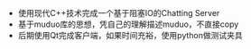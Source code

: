 - 使用现代C++技术完成一个基于阻塞IO的Chatting Server
- 基于muduo库的思想，凭自己的理解描述muduo，不直接copy
- 后期使用Qt完成客户端，如果时间充裕，使用python做测试夹具
